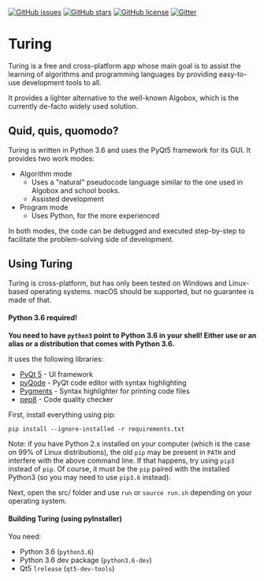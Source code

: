 [![GitHub issues](https://img.shields.io/github/issues/TuringApp/Turing.svg)](https://github.com/TuringApp/Turing/issues) [![GitHub stars](https://img.shields.io/github/stars/TuringApp/Turing.svg)](https://github.com/TuringApp/Turing/stargazers) [![GitHub license](https://img.shields.io/github/license/TuringApp/Turing.svg)](https://github.com/TuringApp/Turing/blob/master/LICENSE) [![Gitter](https://img.shields.io/gitter/room/TuringDevelopment/Lobby.svg)]( https://gitter.im/TuringDevelopment)

# Turing

Turing is a free and cross-platform app whose main goal is to assist the learning of algorithms and programming languages by providing easy-to-use development tools to all.

It provides a lighter alternative to the well-known Algobox, which is the currently de-facto widely used solution.

## Quid, quis, quomodo?

Turing is written in Python 3.6 and uses the PyQt5 framework for its GUI. It provides two work modes:

- Algorithm mode
  - Uses a "natural" pseudocode language similar to the one used in Algobox and school books.
  - Assisted development
- Program mode
  - Uses Python, for the more experienced

In both modes, the code can be debugged and executed step-by-step to facilitate the problem-solving side of development.

## Using Turing

Turing is cross-platform, but has only been tested on Windows and Linux-based operating systems. macOS should be supported, but no guarantee is made of that.

#### Python 3.6 required!

**You need to have `python3` point to Python 3.6 in your shell! Either use or an alias or a distribution that comes with Python 3.6.**

It uses the following libraries:

- [PyQt 5](https://riverbankcomputing.com/software/pyqt/) - UI framework
- [pyQode](https://github.com/pyQode/pyQode) - PyQt code editor with syntax highlighting
- [Pygments](http://pygments.org/) - Syntax highlighter for printing code files
- [pep8](https://pypi.python.org/pypi/pep8) - Code quality checker

First, install everything using pip:

    pip install --ignore-installed -r requirements.txt

Note: if you have Python 2.x installed on your computer (which is the case on 99% of Linux distributions), the old `pip` may be present in `PATH` and interfere with the above command line. If that happens, try using `pip3` instead of `pip`. Of course, it must be the `pip` paired with the installed Python3 (so you may need to use `pip3.6` instead).

Next, open the src/ folder and use `run` or `source run.sh` depending on your operating system.

#### Building Turing (using pyInstaller)

You need:

- Python 3.6 (`python3.6`)
- Python 3.6 dev package (`python3.6-dev`)
- Qt5 `lrelease` (`qt5-dev-tools`)
